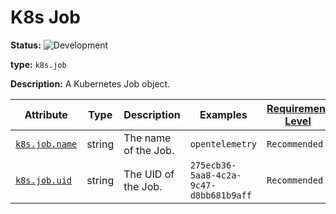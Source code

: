 <!-- NOTE: THIS FILE IS AUTOGENERATED. DO NOT EDIT BY HAND. -->
<!-- see templates/registry/markdown/entity_entry.md.j2 -->



# K8s Job

**Status:** ![Development](https://img.shields.io/badge/-development-blue)

**type:** `k8s.job`

**Description:** A Kubernetes Job object.



| Attribute  | Type | Description  | Examples  | [Requirement Level](https://opentelemetry.io/docs/specs/semconv/general/attribute-requirement-level/) | Stability |
|---|---|---|---|---|---|
| [`k8s.job.name`](../attributes/k8s.md) | string | The name of the Job. | `opentelemetry` | `Recommended` | ![Development](https://img.shields.io/badge/-development-blue) |
| [`k8s.job.uid`](../attributes/k8s.md) | string | The UID of the Job. | `275ecb36-5aa8-4c2a-9c47-d8bb681b9aff` | `Recommended` | ![Development](https://img.shields.io/badge/-development-blue) |


